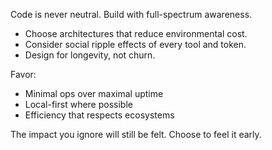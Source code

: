 
Code is never neutral. Build with full-spectrum awareness.

- Choose architectures that reduce environmental cost.
- Consider social ripple effects of every tool and token.
- Design for longevity, not churn.

Favor:
- Minimal ops over maximal uptime
- Local-first where possible
- Efficiency that respects ecosystems

The impact you ignore will still be felt. Choose to feel it early.
